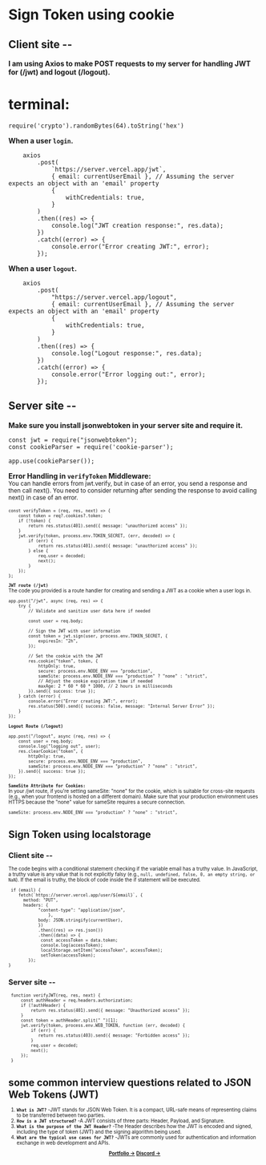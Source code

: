 
# Sign Token using cookie
## Client site --
**I am using Axios to make POST requests to my server for handling JWT for (/jwt) and logout (/logout).**
# terminal:
```
require('crypto').randomBytes(64).toString('hex')
```
**When a user `login`.**
```JS 
    axios
        .post(
            `https://server.vercel.app/jwt`,
            { email: currentUserEmail }, // Assuming the server expects an object with an 'email' property
            {
                withCredentials: true,
            }
        )
        .then((res) => {
            console.log("JWT creation response:", res.data);
        })
        .catch((error) => {
            console.error("Error creating JWT:", error);
        });
```
**When a user `logout`.**
```JS 
    axios
        .post(
            "https://server.vercel.app/logout",
            { email: currentUserEmail }, // Assuming the server expects an object with an 'email' property
            {
                withCredentials: true,
            }
        )
        .then((res) => {
            console.log("Logout response:", res.data);
        })
        .catch((error) => {
            console.error("Error logging out:", error);
        });

```
## Server site --
**Make sure you install jsonwebtoken in your server site and require it.**
```JS
const jwt = require("jsonwebtoken");
const cookieParser = require('cookie-parser');
```
```JS
app.use(cookieParser());
```
**Error Handling in `verifyToken` Middleware:**  </br>
 <small>You can handle errors from jwt.verify, but in case of an error, you send a response and then call next(). You need to consider returning after sending the response to avoid calling next() in case of an error.<small>
```JS
const verifyToken = (req, res, next) => {
    const token = req?.cookies?.token;
    if (!token) {
        return res.status(401).send({ message: "unauthorized access" });
    }
    jwt.verify(token, process.env.TOKEN_SECRET, (err, decoded) => {
        if (err) {
            return res.status(401).send({ message: "unauthorized access" });
        } else {
            req.user = decoded;
            next();
        }
    });
};

```
**`JWT route (/jwt)`**  </br>
The code you provided is a route handler for creating and sending a JWT as a cookie when a user logs in.

```JS 
app.post("/jwt", async (req, res) => {
    try {
        // Validate and sanitize user data here if needed

        const user = req.body;

        // Sign the JWT with user information
        const token = jwt.sign(user, process.env.TOKEN_SECRET, {
            expiresIn: "2h",
        });

        // Set the cookie with the JWT
        res.cookie("token", token, {
            httpOnly: true,
            secure: process.env.NODE_ENV === "production",
            sameSite: process.env.NODE_ENV === "production" ? "none" : "strict",
            // Adjust the cookie expiration time if needed
            maxAge: 2 * 60 * 60 * 1000, // 2 hours in milliseconds
        }).send({ success: true });
    } catch (error) {
        console.error("Error creating JWT:", error);
        res.status(500).send({ success: false, message: "Internal Server Error" });
    }
});

```
**`Logout Route (/logout)`**  </br>
```JS 
app.post("/logout", async (req, res) => {
    const user = req.body;
    console.log("logging out", user);
    res.clearCookie("token", {
        httpOnly: true,
        secure: process.env.NODE_ENV === "production",
        sameSite: process.env.NODE_ENV === "production" ? "none" : "strict",
    }).send({ success: true });
});

```
**`SameSite Attribute for Cookies:`**  </br>
In your /jwt route, if you're setting sameSite: "none" for the cookie, which is suitable for cross-site requests (e.g., when your frontend is hosted on a different domain). Make sure that your production environment uses HTTPS because the "none" value for sameSite requires a secure connection.
```JS 
sameSite: process.env.NODE_ENV === "production" ? "none" : "strict",
```

</hr>



# Sign Token using localstorage
## Client site --
The code begins with a conditional statement checking if the variable email has a truthy value. In JavaScript, a truthy value is any value that is not explicitly falsy (e.g., `null, undefined, false, 0, an empty string, or NaN`). If the email is truthy, the block of code inside the if statement will be executed.
```JS 
 if (email) {
    fetch(`https://server.vercel.app/user/${email}`, {
      method: "PUT",
      headers: {
            "content-type": "application/json",
                },
            body: JSON.stringify(currentUser),
            })
            .then((res) => res.json())
            .then((data) => {
             const accessToken = data.token;
             console.log(accessToken);
             localStorage.setItem("accessToken", accessToken);
             setToken(accessToken);
        });
}
```
## Server site --
```JS 
 function verifyJWT(req, res, next) {
     const authHeader = req.headers.authorization;
     if (!authHeader) {
         return res.status(401).send({ message: "Unauthorized access" });
     }
     const token = authHeader.split(" ")[1];
     jwt.verify(token, process.env.WEB_TOKEN, function (err, decoded) {
         if (err) {
            return res.status(403).send({ message: "Forbidden access" });
         }
         req.user = decoded;
         next();
     });
 }
```
# some common interview questions related to JSON Web Tokens (JWT)
1. **`What is JWT?`**
-JWT stands for JSON Web Token. It is a compact, URL-safe means of representing claims to be transferred between two parties.
2. **`How is a JWT structured?`**
-A JWT consists of three parts: Header, Payload, and Signature.
3. **`What is the purpose of the JWT Header?`**
-The Header describes how the JWT is encoded and signed, including the type of token (JWT) and the signing algorithm being used.
4. **`What are the typical use cases for JWT?`**
-JWTs are commonly used for authentication and information exchange in web development and APIs.


<p align="center">
  <a href="https://arafat-ibn-abdullah.surge.sh/"><strong>Portfolio &rarr;</strong></a>  <a href="https://discord.com/users/993823123122171934"><strong>Discord &rarr;</strong></a>
</p>
